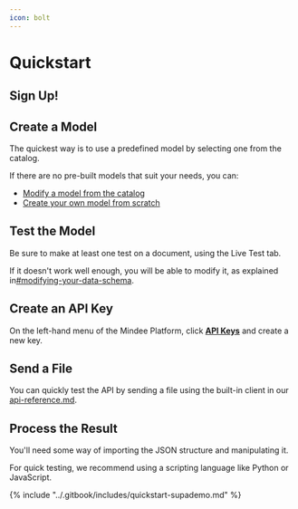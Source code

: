 ```yaml
---
icon: bolt
---
```


# Quickstart

## Sign Up!

## Create a Model

The quickest way is to use a predefined model by selecting one from the catalog.

If there are no pre-built models that suit your needs, you can:

* [Modify a model from the catalog](defining-a-model.md#from-an-existing-model)
* [Create your own model from scratch](defining-a-model.md#from-scratch)

## Test the Model

Be sure to make at least one test on a document, using the Live Test tab.

If it doesn't work well enough, you will be able to modify it, as explained in[#modifying-your-data-schema](../features/models/#modifying-your-data-schema "mention").

## Create an API Key

On the left-hand menu of the Mindee Platform, click [**API Keys**](https://app.mindee.com/api-keys) and create a new key.

## Send a File

You can quickly test the API by sending a file using the built-in client in our [api-reference.md](../integrations/api-reference.md "mention").

## Process the Result

You'll need some way of importing the JSON structure and manipulating it.

For quick testing, we recommend using a scripting language like Python or JavaScript.



{% include "../.gitbook/includes/quickstart-supademo.md" %}

